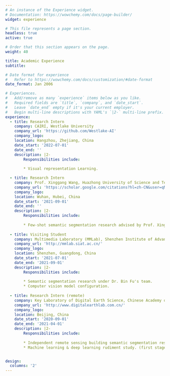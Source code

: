```yaml
---
# An instance of the Experience widget.
# Documentation: https://wowchemy.com/docs/page-builder/
widget: experience

# This file represents a page section.
headless: true
active: true

# Order that this section appears on the page.
weight: 40

title: Academic Experience
subtitle:

# Date format for experience
#   Refer to https://wowchemy.com/docs/customization/#date-format
date_format: Jan 2006

# Experiences.
#   Add/remove as many `experience` items below as you like.
#   Required fields are `title`, `company`, and `date_start`.
#   Leave `date_end` empty if it's your current employer.
#   Begin multi-line descriptions with YAML's `|2-` multi-line prefix.
experience:
  - title: Research Intern
    company: CAIRI, Westlake University
    company_url: 'https://github.com/Westlake-AI'
    company_logo: 
    location: Hangzhou, Zhejiang, China
    date_start: '2022-07-01'
    date_end: ''
    description: |2-
        Responsibilities include:
        
        * Visual representation Learning.

  - title: Research Intern
    company: Prof. Xinggang Wang, Huazhong University of Science and Technology
    company_url: 'https://scholar.google.com/citations?hl=zh-CN&user=qNCTLV0AAAAJ'
    company_logo: 
    location: Wuhan, Hubei, China
    date_start: '2021-09-01'
    date_end: ''
    description: |2-
        Responsibilities include:
        
        * Few-shot semantic segmentation research advised by Prof. Xinggang Wang.
     
  - title: Visiting Student
    company: Multimedia Laboratory (MMLab), Shenzhen Institute of Advanced Technology(SIAT), Chinese Academy of Sciences
    company_url: 'http://mmlab.siat.ac.cn/'
    company_logo: 
    location: Shenzhen, Guangdong, China
    date_start: '2021-07-01'
    date_end: '2021-09-01'
    description: |2-
        Responsibilities include:
        
        * Semantic segmentation research under Dr. Bin Fu's team.
        * Computer vision model configuration.
   
  - title: Research Intern (remote)
    company: Key Laboratory of Digital Earth Science, Chinese Academy of Sciences
    company_url: 'http://www.digitalearthlab.com.cn/'
    company_logo: 
    location: Beijing, China
    date_start: '2020-09-01'
    date_end: '2021-04-01'
    description: |2-
        Responsibilities include:
        
        * Independent remote sensing building semantic segmentation research under Dr. Xiaoping Du. (second stage)
        * Machine learning & deep learning rudiment study. (first stage)


design:
  columns: '2'
---
```

